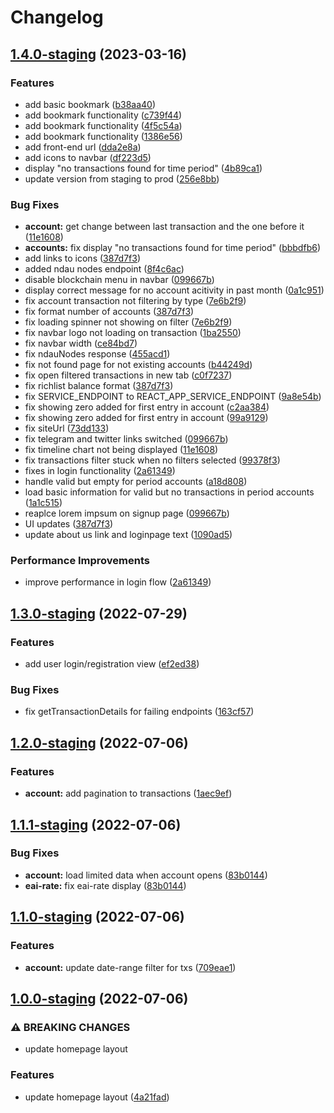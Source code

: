 # Changelog

## [1.4.0-staging](https://github.com/ndau/blockchain-explorer/compare/v1.3.0-staging...v1.4.0-staging) (2023-03-16)


### Features

* add basic bookmark ([b38aa40](https://github.com/ndau/blockchain-explorer/commit/b38aa40cb31acd76c057119f2d1d490b04c429f2))
* add bookmark functionality ([c739f44](https://github.com/ndau/blockchain-explorer/commit/c739f442e0842590ef77158e1fc4487e87323a8e))
* add bookmark functionality ([4f5c54a](https://github.com/ndau/blockchain-explorer/commit/4f5c54ae2e47ddcfd927ad9607d1672fa542055d))
* add bookmark functionality ([1386e56](https://github.com/ndau/blockchain-explorer/commit/1386e5638d2775877e64f4f5961adc48279175ea))
* add front-end url ([dda2e8a](https://github.com/ndau/blockchain-explorer/commit/dda2e8a8fd1ebe7527dd5f19f980c1032fbd2c95))
* add icons to navbar ([df223d5](https://github.com/ndau/blockchain-explorer/commit/df223d5e6672b41962950f81c2ecd6fff3582c77))
* display "no transactions found for time period" ([4b89ca1](https://github.com/ndau/blockchain-explorer/commit/4b89ca19eafbce56c175b6bd5ed3366ae762e4ab))
* update version from staging to prod ([256e8bb](https://github.com/ndau/blockchain-explorer/commit/256e8bb2ceeb08d13c67c5cb06a136309c7800cf))


### Bug Fixes

* **account:** get change between last transaction and the one before it ([11e1608](https://github.com/ndau/blockchain-explorer/commit/11e16081532e07308a6cb5eb06fa5213a37f0683))
* **accounts:** fix display "no transactions found for time period" ([bbbdfb6](https://github.com/ndau/blockchain-explorer/commit/bbbdfb6f8440a79689fd6c040e73e397084d48ef))
* add links to icons ([387d7f3](https://github.com/ndau/blockchain-explorer/commit/387d7f3115e29377859e8f771440b6d43b94fd53))
* added ndau nodes endpoint ([8f4c6ac](https://github.com/ndau/blockchain-explorer/commit/8f4c6accca5fa465b6369ed01433b1b575d57649))
* disable blockchain menu in navbar ([099667b](https://github.com/ndau/blockchain-explorer/commit/099667b362c3a820abd24784378e1023ca8de61d))
* display correct message for no account acitivity in past month ([0a1c951](https://github.com/ndau/blockchain-explorer/commit/0a1c951d5f8494442f90ed8d00b12352a597c1dd))
* fix account transaction not filtering by type ([7e6b2f9](https://github.com/ndau/blockchain-explorer/commit/7e6b2f9b49ad9a6d1b6b09312ba08ca515f8db1c))
* fix format number of accounts ([387d7f3](https://github.com/ndau/blockchain-explorer/commit/387d7f3115e29377859e8f771440b6d43b94fd53))
* fix loading spinner not showing on filter ([7e6b2f9](https://github.com/ndau/blockchain-explorer/commit/7e6b2f9b49ad9a6d1b6b09312ba08ca515f8db1c))
* fix navbar logo not loading on transaction ([1ba2550](https://github.com/ndau/blockchain-explorer/commit/1ba2550250c6d2d6d44a7e23588f2fd1b9840b64))
* fix navbar width ([ce84bd7](https://github.com/ndau/blockchain-explorer/commit/ce84bd7ca204db5b17495e5317ee44a519d16cda))
* fix ndauNodes response ([455acd1](https://github.com/ndau/blockchain-explorer/commit/455acd130d5dd1ccd6bb5dc35dedd5f1da10bcc0))
* fix not found page for not existing accounts ([b44249d](https://github.com/ndau/blockchain-explorer/commit/b44249d0cdd1ee45c8941b54c12d18ab395e6048))
* fix open filtered transactions in new tab ([c0f7237](https://github.com/ndau/blockchain-explorer/commit/c0f7237b70410050d0b4e99708d8ad9e094682b0))
* fix richlist balance format ([387d7f3](https://github.com/ndau/blockchain-explorer/commit/387d7f3115e29377859e8f771440b6d43b94fd53))
* fix SERVICE_ENDPOINT to REACT_APP_SERVICE_ENDPOINT ([9a8e54b](https://github.com/ndau/blockchain-explorer/commit/9a8e54b8cc76a5806537fda3bf03130b0a9a1979))
* fix showing zero added for first entry in account ([c2aa384](https://github.com/ndau/blockchain-explorer/commit/c2aa3843a7d6af1467100e02b31162a0ece1c776))
* fix showing zero added for first entry in account ([99a9129](https://github.com/ndau/blockchain-explorer/commit/99a9129d734b848169bdc47d16af3b904b4758df))
* fix siteUrl ([73dd133](https://github.com/ndau/blockchain-explorer/commit/73dd133950042d3cafff55b17bcadefc2bf3c3dd))
* fix telegram and twitter links switched ([099667b](https://github.com/ndau/blockchain-explorer/commit/099667b362c3a820abd24784378e1023ca8de61d))
* fix timeline chart not being displayed ([11e1608](https://github.com/ndau/blockchain-explorer/commit/11e16081532e07308a6cb5eb06fa5213a37f0683))
* fix transactions filter stuck when no filters selected ([99378f3](https://github.com/ndau/blockchain-explorer/commit/99378f3ac4e97c84ce84415232d7745e7c7e5007))
* fixes in login functionality ([2a61349](https://github.com/ndau/blockchain-explorer/commit/2a61349d507746981122c55b71184eb60f1eb3f3))
* handle valid but empty for period accounts ([a18d808](https://github.com/ndau/blockchain-explorer/commit/a18d8088e59778d8465d670d6c224e7ac740be28))
* load basic information for valid but no transactions in period accounts ([1a1c515](https://github.com/ndau/blockchain-explorer/commit/1a1c515180399126719e74ba9708e0b9c4971a6a))
* reaplce lorem impsum on signup page ([099667b](https://github.com/ndau/blockchain-explorer/commit/099667b362c3a820abd24784378e1023ca8de61d))
* UI updates ([387d7f3](https://github.com/ndau/blockchain-explorer/commit/387d7f3115e29377859e8f771440b6d43b94fd53))
* update about us link and loginpage text ([1090ad5](https://github.com/ndau/blockchain-explorer/commit/1090ad538b56f53063b0c20d0c7d148092c0fa5d))


### Performance Improvements

* improve performance in login flow ([2a61349](https://github.com/ndau/blockchain-explorer/commit/2a61349d507746981122c55b71184eb60f1eb3f3))

## [1.3.0-staging](https://github.com/ndau/blockchain-explorer/compare/v1.2.0-staging...v1.3.0-staging) (2022-07-29)


### Features

* add user login/registration view ([ef2ed38](https://github.com/ndau/blockchain-explorer/commit/ef2ed387b55de3b8824cc9dc3813ec51fbb8870c))


### Bug Fixes

* fix getTransactionDetails for failing endpoints ([163cf57](https://github.com/ndau/blockchain-explorer/commit/163cf57e3490e5a6169e695fba401523789f184a))

## [1.2.0-staging](https://github.com/ndau/blockchain-explorer/compare/v1.1.1-staging...v1.2.0-staging) (2022-07-06)


### Features

* **account:** add pagination to transactions ([1aec9ef](https://github.com/ndau/blockchain-explorer/commit/1aec9ef2fdc6acc222d8d34ababaeeeb4c81c0a1))

## [1.1.1-staging](https://github.com/ndau/blockchain-explorer/compare/v1.1.0-staging...v1.1.1-staging) (2022-07-06)


### Bug Fixes

* **account:** load limited data when account opens ([83b0144](https://github.com/ndau/blockchain-explorer/commit/83b01446d544ab20519f9135cfb647f64d82fd34))
* **eai-rate:** fix eai-rate display ([83b0144](https://github.com/ndau/blockchain-explorer/commit/83b01446d544ab20519f9135cfb647f64d82fd34))

## [1.1.0-staging](https://github.com/ndau/blockchain-explorer/compare/v1.0.0-staging...v1.1.0-staging) (2022-07-06)


### Features

* **account:** update date-range filter for txs ([709eae1](https://github.com/ndau/blockchain-explorer/commit/709eae168f06b73a3a538a7dd9680b6f3d1d46b2))

## [1.0.0-staging](https://github.com/ndau/blockchain-explorer/compare/v0.1.37-staging...v1.0.0-staging) (2022-07-06)


### ⚠ BREAKING CHANGES

* update homepage layout

### Features

* update homepage layout ([4a21fad](https://github.com/ndau/blockchain-explorer/commit/4a21fadceef28cfb7762c056d0421b066050389f))
